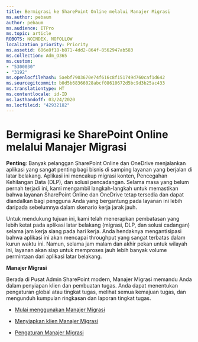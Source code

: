 ```yaml
---
title: Bermigrasi ke SharePoint Online melalui Manajer Migrasi
ms.author: pebaum
author: pebaum
ms.audience: ITPro
ms.topic: article
ROBOTS: NOINDEX, NOFOLLOW
localization_priority: Priority
ms.assetid: 686e8f18-b871-4dd2-864f-8562947ab583
ms.collection: Adm_O365
ms.custom:
- "5300030"
- "3192"
ms.openlocfilehash: 5aebf7903670e74f616c8f151749d760caf1d642
ms.sourcegitcommit: b0d5b68366028abcf08610672d5bc9d3b25ac433
ms.translationtype: HT
ms.contentlocale: id-ID
ms.lasthandoff: 03/24/2020
ms.locfileid: "42932182"
---
```

# <a name="migrating-to-sharepoint-online-via-migration-manager"></a>Bermigrasi ke SharePoint Online melalui Manajer Migrasi

**Penting**: Banyak pelanggan SharePoint Online dan OneDrive menjalankan aplikasi yang sangat penting bagi bisnis di samping layanan yang berjalan di latar belakang. Aplikasi ini mencakup migrasi konten, Pencegahan Kehilangan Data (DLP), dan solusi pencadangan. Selama masa yang belum pernah terjadi ini, kami mengambil langkah-langkah untuk memastikan bahwa layanan SharePoint Online dan OneDrive tetap tersedia dan dapat diandalkan bagi pengguna Anda yang bergantung pada layanan ini lebih daripada sebelumnya dalam skenario kerja jarak jauh.

Untuk mendukung tujuan ini, kami telah menerapkan pembatasan yang lebih ketat pada aplikasi latar belakang (migrasi, DLP, dan solusi cadangan) selama jam kerja siang pada hari kerja. Anda hendaknya mengantisipasi bahwa aplikasi ini akan mencapai throughput yang sangat terbatas dalam kurun waktu ini. Namun, selama jam malam dan akhir pekan untuk wilayah ini, layanan akan siap untuk memproses jauh lebih banyak volume permintaan dari aplikasi latar belakang.

**Manajer Migrasi**

Berada di Pusat Admin SharePoint modern, Manajer Migrasi memandu Anda dalam penyiapan klien dan pembuatan tugas. Anda dapat menentukan pengaturan global atau tingkat tugas, melihat semua kemajuan tugas, dan mengunduh kumpulan ringkasan dan laporan tingkat tugas.

- [Mulai menggunakan Manajer Migrasi](https://docs.microsoft.com/sharepointmigration/mm-get-started)

- [Menyiapkan klien Manajer Migrasi](https://docs.microsoft.com/sharepointmigration/mm-setup-clients)

- [Pengaturan Manajer Migrasi](https://docs.microsoft.com/sharepointmigration/mm-settings)

